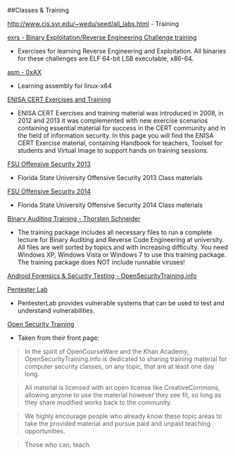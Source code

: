 ##Classes & Training





http://www.cis.syr.edu/~wedu/seed/all_labs.html - Training

[exrs - Binary Exploitation/Reverse Engineering Challenge training](https://github.com/wapiflapi/exrs)
* Exercises for learning Reverse Engineering and Exploitation. All binaries for these challenges are ELF 64-bit LSB executable, x86-64.


[asm - 0xAX](https://github.com/0xAX/asm)
* Learning assembly for linux-x64 


[ENISA CERT Exercises and Training](http://www.enisa.europa.eu/activities/cert/support/exercise)
* ENISA CERT Exercises and training material was introduced in 2008, in 2012 and 2013 it was complemented with new exercise scenarios containing essential material for success in the CERT community and in the field of information security. In this page you will find the ENISA CERT Exercise material, containing Handbook for teachers, Toolset for students and Virtual Image to support hands on training sessions. 

[FSU Offensive Security 2013](http://www.cs.fsu.edu/~redwood/OffensiveSecurity/)
* Florida State University Offensive Security 2013 Class materials

[FSU Offensive Security 2014](http://www.cs.fsu.edu/~redwood/OffensiveComputerSecurity/)
* Florida State University Offensive Security 2014 Class materials

[Binary Auditing Training - Thorsten Schneider](http://www.binary-auditing.com/)
* The training package includes all necessary files to run a complete lecture for Binary Auditing and Reverse Code Engineering at university. All files are well sorted by topics and with increasing difficulty. You need Windows XP, Windows Vista or Windows 7 to use this training package. The training package does NOT include runnable viruses! 

[Android Forensics & Security Testing - OpenSecurityTraining.info](http://opensecuritytraining.info/AndroidForensics.html)

[Pentester Lab](https://www.pentesterlab.com/)
* PentesterLab provides vulnerable systems that can be used to test and understand vulnerabilities.


[Open Security Training](www.opensecuritytraining.info)
* Taken from their front page:

>In the spirit of OpenCourseWare and the Khan Academy, OpenSecurityTraining.info is dedicated to sharing training material for computer security classes, on any topic, that are at least one day long.

>All material is licensed with an open license like CreativeCommons, allowing anyone to use the material however they see fit, so long as they share modified works back to the community.

>We highly encourage people who already know these topic areas to take the provided material and pursue paid and unpaid teaching opportunities.

>Those who can, teach.



























